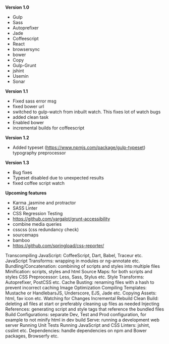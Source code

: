 **Version 1.0**

- Gulp
- Sass
- Autoprefixer
- Jade
- Coffeescript
- React
- browsersync
- bower
- Copy
- Gulp-Grunt
- jshint
- Usemin
- Sonar

**Version 1.1**
- Fixed sass error msg
- fixed bower url
- switched to gulp-watch from inbuilt watch. This fixes lot of watch bugs
- added clean task
- Enabled bower
- incremental builds for coffeescript

**Version 1.2**
- Added typeset (https://www.npmjs.com/package/gulp-typeset) typography preprocessor


**Version 1.3**
- Bug fixes
- Typeset disabled due to unexpected results
- fixed coffee script watch

**Upcoming features**
- Karma ,jasmine and protractor
- SASS Linter
- CSS Regression Testing
- https://github.com/yargalot/grunt-accessibility
- combine media queries
- csscss (css redundancy check)
- sourcemaps
- bamboo
- https://github.com/springload/css-reporter/

Transcompiling JavaScript: CoffeeScript, Dart, Babel, Traceur etc.
JavaScript Transforms: wrapping in modules or ng-annotate etc.
Bundling/Concatenation: combining of scripts and styles into multiple files
Minification: scripts, styles and html
Source Maps: for both scripts and styles
CSS Preprocessor: Less, Sass, Stylus etc.
Style Transforms: Autoprefixer, PostCSS etc.
Cache Busting: renaming files with a hash to prevent incorrect caching
Image Optimization
Compiling Templates: Mustache or HandlebarsJS, Underscore, EJS, Jade etc.
Copying Assets: html, fav icon etc.
Watching for Changes
Incremental Rebuild
Clean Build: deleting all files at start or preferably cleaning up files as needed
Injecting References: generating script and style tags that reference the bundled files
Build Configurations: separate Dev, Test and Prod configuration, for example to not minify html in dev build
Serve: running a development web server
Running Unit Tests
Running JavaScript and CSS Linters: jshint, csslint etc.
Dependencies: handle dependencies on npm and Bower packages, Browserfy etc.
